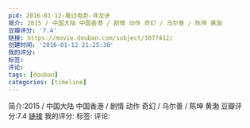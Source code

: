 ```yaml
---
pid: 2016-01-12-看过电影-寻龙诀
简介: 2015 / 中国大陆 中国香港 / 剧情 动作 奇幻 / 乌尔善 / 陈坤 黄渤
豆瓣评分: '7.4'
链接: https://movie.douban.com/subject/3077412/
创建时间: '2016-01-12 21:25:38'
我的评分:
标签:
评论:
tags: [douban]
categories: [timeline]
---
```

简介:2015 / 中国大陆 中国香港 / 剧情 动作 奇幻 / 乌尔善 / 陈坤 黄渤
豆瓣评分:7.4
[链接](https://movie.douban.com/subject/3077412/)
我的评分:
标签:
评论:

